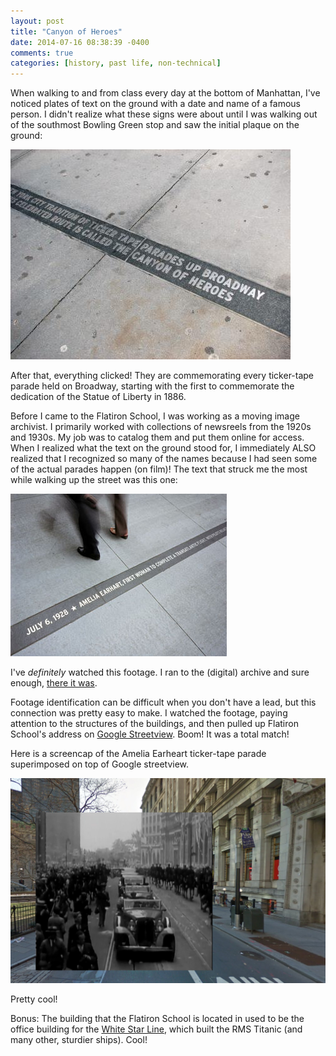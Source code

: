 ```yaml
---
layout: post
title: "Canyon of Heroes"
date: 2014-07-16 08:38:39 -0400
comments: true
categories: [history, past life, non-technical]
---
```


When walking to and from class every day at the bottom of Manhattan, I've noticed plates of text on the ground with a date and name of a famous person. I didn't realize what these signs were about until I was walking out of the southmost Bowling Green stop and saw the initial plaque on the ground:

![](/images/canyon-of-heroes.jpg)

After that, everything clicked! They are commemorating every ticker-tape parade held on Broadway, starting with the first to commemorate the dedication of the Statue of Liberty in 1886.

Before I came to the Flatiron School, I was working as a moving image archivist. I primarily worked with collections of newsreels from the 1920s and 1930s. My job was to catalog them and put them online for access. When I realized what the text on the ground stood for, I immediately ALSO realized that I recognized so many of the names because I had seen some of the actual parades happen (on film)! The text that struck me the most while walking up the street was this one:

![](/images/canyon_of_heroes_amelia.jpg)

I've *definitely* watched this footage. I ran to the (digital) archive and sure enough, [there it was](http://mirc.sc.edu/islandora/object/usc%3A1866).

Footage identification can be difficult when you don't have a lead, but this connection was pretty easy to make. I watched the footage, paying attention to the structures of the buildings, and then pulled up Flatiron School's address on [Google Streetview](https://www.google.com/maps/@40.705328,-74.013743,3a,75y,222.42h,90.24t/data=!3m4!1e1!3m2!1sxgNehf6c2LCLopGdOjKqkQ!2e0!6m1!1e1). Boom! It was a total match!

Here is a screencap of the Amelia Earheart ticker-tape parade superimposed on top of Google streetview.
 
![](/images/broadway_thenandnow.png)

Pretty cool!

Bonus: The building that the Flatiron School is located in used to be the office building for the [White Star Line](http://en.wikipedia.org/wiki/White_Star_Line), which built the RMS Titanic (and many other, sturdier ships). Cool!